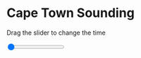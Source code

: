 <h1>Cape Town Sounding</h1>
<p>Drag the slider to change the time</p>

<div class="slidecontainer">
<input oninput='setImage(this)' class="slider" type="range" min="0" max="7" value="0" step="1" />
<img id='img'/>
</div>

<script>
var img = document.getElementById('img');
var img_array = ['/assets/images/skwt/skd_cpt_wrfout_d01_2020-08-02_12:00:00.png',
'/assets/images/skwt/skd_cpt_wrfout_d01_2020-08-02_18:00:00.png',
'/assets/images/skwt/skd_cpt_wrfout_d01_2020-08-03_00:00:00.png',
'/assets/images/skwt/skd_cpt_wrfout_d01_2020-08-03_06:00:00.png',
'/assets/images/skwt/skd_cpt_wrfout_d01_2020-08-03_12:00:00.png',
'/assets/images/skwt/skd_cpt_wrfout_d01_2020-08-03_18:00:00.png',
'/assets/images/skwt/skd_cpt_wrfout_d01_2020-08-04_00:00:00.png',];
function setImage(obj)
{
        var value = obj.value;
        img.src = img_array[value];

}
</script>
